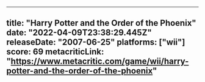
---
title: "Harry Potter and the Order of the Phoenix"
date: "2022-04-09T23:38:29.445Z"
releaseDate: "2007-06-25"
platforms: ["wii"]
score: 69
metacriticLink: "https://www.metacritic.com/game/wii/harry-potter-and-the-order-of-the-phoenix"
---
